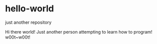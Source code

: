 # hello-world
just another repository

Hi there world! Just another person attempting to learn how to program! w00t~w00t!
